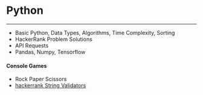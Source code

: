 # Python
<hr/>
<ul>
  <li>Basic Python, Data Types, Algorithms, Time Complexity, Sorting</li>  
  <li>HackerRank Problem Solutions</li>
  <li>API Requests</li>  
  <li>Pandas, Numpy, Tensorflow</li> 
</ul>
<h4> Console Games </h4>
<ul>
  <li>Rock Paper Scissors</li>
  <li>
    <a href="https://www.hackerrank.com/challenges/string-validators/problem"> 
      hackerrank String Validators
    </a> 
  </li>
</ul>
